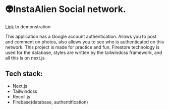  # 👽InstaAlien Social network. 
 [Link](https://inst-clone-plum.vercel.app/) to demonstration 
 
This application has a Google account authentication. Allows you to post and comment on photos, also allows you to see who is authenticated on this network. This project is made for practice and fun. Firestore technology is used for the database, styles are written by the tailwindcss framework, and all this is on next.js
 
## Tech stack:
- Next.js
- Tailwindсss
- Recoil.js
- Firebase(database, authentification)

